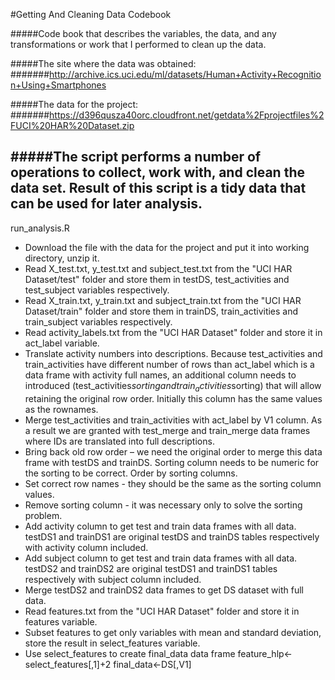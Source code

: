 #Getting And Cleaning Data Codebook

#####Code book that describes the variables, the data, and any transformations or work that I performed to clean up the data.

#####The site where the data was obtained: 
#######http://archive.ics.uci.edu/ml/datasets/Human+Activity+Recognition+Using+Smartphones 

#####The data for the project: 
#######https://d396qusza40orc.cloudfront.net/getdata%2Fprojectfiles%2FUCI%20HAR%20Dataset.zip

#####The script performs a number of operations to collect, work with, and clean the data set. Result of this script is a tidy data that can be used for later analysis.
---
run_analysis.R

* Download the file with the data for the project and put it into working directory, unzip it.
* Read X_test.txt, y_test.txt and subject_test.txt from the "UCI HAR Dataset/test" folder and store them in testDS, test_activities and test_subject variables respectively.
* Read X_train.txt, y_train.txt and subject_train.txt from the "UCI HAR Dataset/train" folder and store them in trainDS, train_activities and train_subject variables respectively.
* Read activity_labels.txt from the "UCI HAR Dataset" folder and store it in act_label variable.
* Translate activity numbers into descriptions. Because test_activities and train_activities have different number of rows than act_label which is a data frame with activity full names, an additional column needs to introduced (test_activities$sorting and train_activities$sorting) that will allow retaining the original row order. Initially this column has the same values as the rownames.
* Merge test_activities and train_activities with act_label by V1 column. As a result we are granted with test_merge and train_merge data frames where IDs are translated into full descriptions.
* Bring back old row order – we need the original order to merge this data frame with testDS and trainDS. Sorting column needs to be numeric for the sorting to be correct. Order by sorting columns.
* Set correct row names - they should be the same as the sorting column values.
* Remove sorting column - it was necessary only to solve the sorting problem.
* Add activity column to get test and train data frames with all data. testDS1 and trainDS1 are original testDS and trainDS tables respectively with activity column included.
* Add subject column to get test and train data frames with all data. testDS2 and trainDS2 are original testDS1 and trainDS1 tables respectively with subject column included.
* Merge testDS2 and trainDS2 data frames to get DS dataset with full data.
* Read features.txt from the "UCI HAR Dataset" folder and store it in features variable.
* Subset features to get only variables with mean and standard deviation, store the result in select_features variable.
* Use select_features to create final_data data frame 
feature_hlp<-select_features[,1]+2
final_data<-DS[,V1]


















